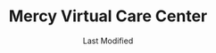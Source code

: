 ---
layout: location-page
date: Last Modified
description: "Local COVID-19 testing is available at Mercy Virtual Care Center in Chesterfield, Missouri, USA."
permalink: "locations/missouri/chesterfield/mercy-virtual-care-center/"
tags:
  - locations
  - missouri
title: Mercy Virtual Care Center
uniqueName: mercy-virtual-care-center
state: Missouri
stateAbbr: MO
hood: "Chesterfield"
address: "15740 S Outer Forty Rd"
city: "Chesterfield"
zip: "63017"
zipsNearby: "63622 63624 63627 63628 65441 63626 63630 65453 63640 63601 63653 63648 65535 63660 63664 63670 63674 62215 62001 62002 62216 62217 62218 62006 62220 62221 62222 62223 62225 62226 62009 62010 62230 62012 62013 62014 62626 62016 62232 62630 62234 62236 62018 62021 62022 62239 62023 62024 62240 62201 62202 62203 62204 62205 62206 62207 62208 62025 62026 62027 62241 62028 62242 62030 62031 62243 62244 62245 62033 62034 62035 62036 62037 62040 62044 62045 62046 62047 62048 62248 62649 62249 62050 62052 62053 62054 62254 62255 62056 62058 62059 62060 62256 62061 62257 62062 62258 62063 62065 62260 62067 62069 62070 62071 62355 62264 62265 62074 62266 62269 62271 62078 62361 62079 62273 62366 62275 62261 62277 62278 62279 62081 62082 62084 62281 62282 62085 62685 62285 62086 62087 62286 62088 62289 62292 62293 62294 62295 62090 62297 62091 62298 62092 62093 62095 62097 62098 63330 63010 63332 63011 63021 63022 63024 63012 63013 63333 63014 65014 65062 63334 63015 63016 63005 63006 63017 63336 63338 63019 63341 63020 63023 63342 63343 63344 63025 63026 63099 63028 63030 63346 63031 63032 63033 63034 63347 63348 63036 63037 63038 63039 63040 63041 63349 63042 63043 63044 63045 63047 63048 65041 63350 63049 63050 63051 63052 63053 63351 63055 63056 63057 63060 63061 63353 63065 63357 63359 63361 65036 65061 63066 63362 63363 63068 63365 63366 63367 63368 63369 63370 65066 63069 63070 63373 65067 65069 63071 63072 63091 63073 63074 63301 63302 63303 63304 63077 63101 63102 63103 63104 63105 63106 63107 63108 63109 63110 63111 63112 63113 63114 63115 63116 63117 63118 63119 63120 63121 63122 63123 63124 63125 63126 63127 63128 63129 63130 63131 63132 63133 63134 63135 63136 63137 63138 63139 63140 63141 63143 63144 63145 63146 63147 63150 63151 63155 63156 63157 63158 63160 63163 63164 63166 63167 63169 63171 63177 63178 63179 63180 63182 63188 63195 63197 63199 63376 63377 63079 63080 63378 63379 63381 63084 63087 63088 63089 63383 63090 63384 63385 63386 63387 63389 63390 62224 63001 63190 63196 63198" 
mapUrl: "http://maps.apple.com/?q=Mercy+Virtual+Care+Center&address=15740+S+Outer+Forty+Rd,Chesterfield,Missouri,63017"
locationType: Drive-thru
phone: "314-251-0500"
website: "https://www.mercy.net/service/covid-19/"
onlineBooking: undefined
closed: undefined
closedUpdate: May 23rd, 2020
notes: "By appointment only. For individuals with symptoms. Limited test kits available. Requires phone screen. Requires doctor's referral."
days: Contact for hours of operation.
ctaMessage: Learn more
ctaUrl: "https://www.mercy.net/service/covid-19/"
---